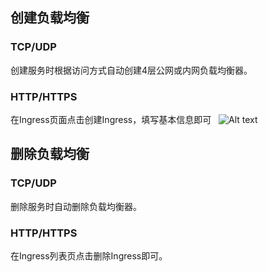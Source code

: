 ## 创建负载均衡

### TCP/UDP
创建服务时根据访问方式自动创建4层公网或内网负载均衡器。
### HTTP/HTTPS
在Ingress页面点击创建Ingress，填写基本信息即可
 
![Alt text](http://imgcache.tcecqpoc.fsphere.cn/image/mc.qcloudimg.com/static/img/789fc479b52ba40d8d27ba6762e71fbc/image.png)
 
## 删除负载均衡
### TCP/UDP
删除服务时自动删除负载均衡器。
### HTTP/HTTPS
在Ingress列表页点击删除Ingress即可。
